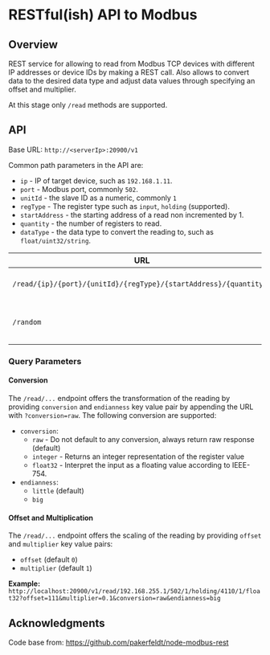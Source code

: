 RESTful(ish) API to Modbus
=======

## Overview
REST service for allowing to read from Modbus TCP devices with different IP addresses or device IDs by making a REST call.
Also allows to convert data to the desired data type and adjust data values through specifying an offset and multiplier.

At this stage only `/read` methods are supported.

## API
Base URL: `http://<serverIp>:20900/v1`

Common path parameters in the API are:
- `ip` - IP of target device, such as `192.168.1.11`.
- `port` - Modbus port, commonly `502`.
- `unitId` - the slave ID as a numeric, commonly `1`
- `regType` - The register type such as `input`, `holding` (supported).
- `startAddress` - the starting address of a read non incremented by 1.
- `quantity` - the number of registers to read.
- `dataType` - the data type to convert the reading to, such as `float/uint32/string`.

| URL | Method | Description |
|-----|--------|-------------|
| `/read/{ip}/{port}/{unitId}/{regType}/{startAddress}/{quantity}/` | GET | Reads the values of a register. |
| `/random` | GET | Test page to hit to check service. |

### Query Parameters
#### Conversion
The `/read/...` endpoint offers the transformation of the reading by providing `conversion` and `endianness` key value pair by appending the URL with `?conversion=raw`.
The following conversion are supported:
- `conversion`:
    - `raw` - Do not default to any conversion, always return raw response (default)
    - `integer` - Returns an integer representation of the register value
    - `float32` - Interpret the input as a floating value according to IEEE-754.
- `endianness`:
    - `little` (default)
    - `big`

#### Offset and Multiplication
The `/read/...` endpoint offers the scaling of the reading by providing `offset` and `multiplier` key value pairs:
- `offset` (default `0`)
- `multiplier` (default `1`)

**Example:** `http://localhost:20900/v1/read/192.168.255.1/502/1/holding/4110/1/float32?offset=111&multiplier=0.1&conversion=raw&endianness=big`


## Acknowledgments
Code base from: https://github.com/pakerfeldt/node-modbus-rest

